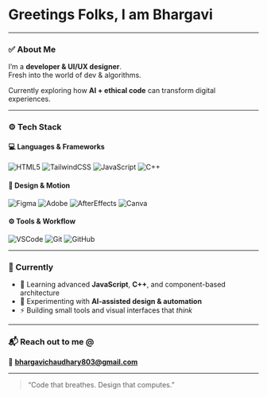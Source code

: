 # Greetings Folks, I am Bhargavi

---

### ✅ About Me  
I’m a **developer & UI/UX designer**.  
Fresh into the world of dev & algorithms.  

Currently exploring how **AI + ethical code** can transform digital experiences.  

---

### ⚙️ Tech Stack  

#### 💻 Languages & Frameworks  
![HTML5](https://img.shields.io/badge/HTML5-F7DF1E?style=for-the-badge&logo=html5&logoColor=black)
![TailwindCSS](https://img.shields.io/badge/TailwindCSS-F7DF1E?style=for-the-badge&logo=tailwindcss&logoColor=black)
![JavaScript](https://img.shields.io/badge/JavaScript-F7DF1E?style=for-the-badge&logo=javascript&logoColor=black)
![C++](https://img.shields.io/badge/C++-F7DF1E?style=for-the-badge&logo=c%2B%2B&logoColor=black)

#### 🎨 Design & Motion  
![Figma](https://img.shields.io/badge/Figma-F7DF1E?style=for-the-badge&logo=figma&logoColor=black)
![Adobe](https://img.shields.io/badge/Adobe%20Suite-F7DF1E?style=for-the-badge&logo=adobe&logoColor=black)
![AfterEffects](https://img.shields.io/badge/After%20Effects-F7DF1E?style=for-the-badge&logo=adobeaftereffects&logoColor=black)
![Canva](https://img.shields.io/badge/Canva-F7DF1E?style=for-the-badge&logo=canva&logoColor=black)

#### ⚙️ Tools & Workflow  
![VSCode](https://img.shields.io/badge/VSCode-F7DF1E?style=for-the-badge&logo=visualstudiocode&logoColor=black)
![Git](https://img.shields.io/badge/Git-F7DF1E?style=for-the-badge&logo=git&logoColor=black)
![GitHub](https://img.shields.io/badge/GitHub-F7DF1E?style=for-the-badge&logo=github&logoColor=black)

---

### 🚀 Currently  
- 🧩 Learning advanced **JavaScript**, **C++**, and component-based architecture  
- 🤖 Experimenting with **AI-assisted design & automation**  
- ⚡ Building small tools and visual interfaces that *think*  

---

### 📬 Reach out to me @  
📧 **bhargavichaudhary803@gmail.com**

---

> “Code that breathes. Design that computes.”
